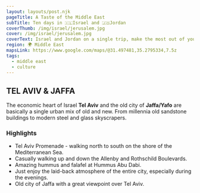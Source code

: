 ```yaml
---
layout: layouts/post.njk
pageTitle: A Taste of the Middle East
subTitle: Ten days in 🇮🇱Israel and 🇯🇴Jordan
coverThumb: /img/israel/jerusalem.jpg
cover: /img/israel/jerusalem.jpg
coverText: Israel and Jordan on a single trip, make the most out of your limited time in the area
region: 🌍 Middle East
mapsLink: https://www.google.com/maps/@31.497481,35.2795334,7.5z
tags:
  - middle east
  - culture
---
```


## TEL AVIV & JAFFA

The economic heart of Israel **Tel Aviv** and the old city of **Jaffa/Yafo** are basically a single urban mix of old and new. From millennia old sandstone buildings to modern steel and glass skyscrapers.

### Highlights

- Tel Aviv Promenade - walking north to south on the shore of the Mediterranean Sea.
- Casually walking up and down the Allenby and Rothschild Boulevards.
- Amazing hummus and falafel at Hummus Abu Dabi.
- Just enjoy the laid-back atmosphere of the entire city, especially during the evenings.
- Old city of Jaffa with a great viewpoint over Tel Aviv.
